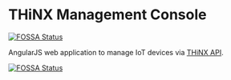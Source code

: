 # THiNX Management Console

[![FOSSA Status](https://app.fossa.com/api/projects/git%2Bgithub.com%2Fsuculent%2Fthinx-console.svg?type=small)](https://app.fossa.com/projects/git%2Bgithub.com%2Fsuculent%2Fthinx-console?ref=badge_small)

AngularJS web application to manage IoT devices via [THiNX API](https://github.com/suculent/thinx-device-api).


[![FOSSA Status](https://app.fossa.com/api/projects/git%2Bgithub.com%2Fsuculent%2Fthinx-console.svg?type=large)](https://app.fossa.com/projects/git%2Bgithub.com%2Fsuculent%2Fthinx-console?ref=badge_large)

